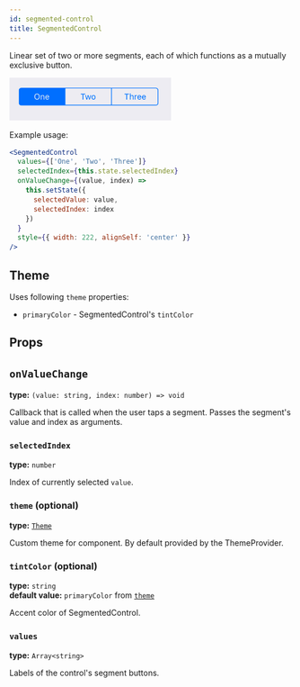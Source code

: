 ```yaml
---
id: segmented-control
title: SegmentedControl
---
```


Linear set of two or more segments, each of which functions as a mutually exclusive button. 

![Segmented Control](assets/segmented-control.png)

Example usage:
```jsx
<SegmentedControl
  values={['One', 'Two', 'Three']}
  selectedIndex={this.state.selectedIndex}
  onValueChange={(value, index) =>
    this.setState({
      selectedValue: value,
      selectedIndex: index
    })
  }
  style={{ width: 222, alignSelf: 'center' }}
/>
```

## Theme
Uses following `theme` properties:
- `primaryColor` - SegmentedControl's `tintColor` 

## Props

## `onValueChange`
**type:** `(value: string, index: number) => void`

Callback that is called when the user taps a segment. 
Passes the segment's value and index as arguments.

### `selectedIndex`
**type:** `number`

Index of currently selected `value`.

### `theme` (optional)
**type:** [`Theme`](theme.html)

Custom theme for component. By default provided by the ThemeProvider.

### `tintColor` (optional)
**type:** `string`  
**default value:** `primaryColor` from [`theme`](theme.html)

Accent color of SegmentedControl.

### `values`
**type:** `Array<string>`

Labels of the control's segment buttons.

